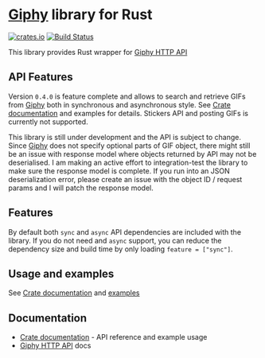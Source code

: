# [Giphy] library for Rust

[![crates.io](https://img.shields.io/crates/v/giphy.svg)](https://crates.io/crates/giphy)
[![Build Status](https://travis-ci.com/maciej-makowski/giphy-rs.svg?branch=master)](https://travis-ci.com/cfiet/giphy-rs)

This library provides Rust wrapper for [Giphy HTTP API]

## API Features
Version `0.4.0` is feature complete and allows to search and retrieve GIFs from [Giphy] both in
synchronous and asynchronous style. See [Crate documentation] and examples for details.
Stickers API and posting GIFs is currently not supported. 

This library is still under development and the API is subject to change. Since [Giphy] does not specify
optional parts of GIF object, there might still be an issue with response model where objects returned by
API may not be deserialised. I am making an active effort to integration-test the library to make sure
the response model is complete. If you run into an JSON deserialization error, please create an issue with
the object ID / request params and I will patch the response model.

## Features
By default both `sync` and `async` API dependencies are included with the library. If you do not
need and `async` support, you can reduce the dependency size and build time by only loading `feature = ["sync"]`.

## Usage and examples
See [Crate documentation] and [examples]

## Documentation
 - [Crate documentation] - API reference and example usage
 - [Giphy HTTP API] docs

[Crate documentation]: https://docs.rs/giphy
[examples]: ./examples
[Giphy]: https://giphy.com/
[Giphy HTTP API]: https://developers.giphy.com/docs/api/
